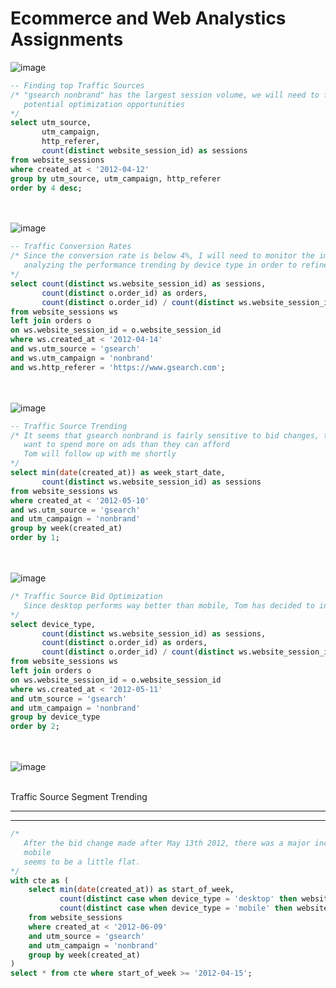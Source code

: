 # Ecommerce and Web Analystics Assignments

![image](https://github.com/Cahn-C/MySQL/assets/72324462/f1d327c2-bb50-468f-a080-d4217d3c079e)

```sql
-- Finding top Traffic Sources
/* "gsearch nonbrand" has the largest session volume, we will need to focus more on this campaign to gain more insight for
   potential optimization opportunities
*/
select utm_source, 
       utm_campaign, 
       http_referer, 
       count(distinct website_session_id) as sessions  
from website_sessions
where created_at < '2012-04-12'
group by utm_source, utm_campaign, http_referer
order by 4 desc;
```

<br><br>
![image](https://github.com/Cahn-C/MySQL/assets/72324462/8b5b3e05-fc73-41b4-bc69-681525e727e4)

```sql
-- Traffic Conversion Rates
/* Since the conversion rate is below 4%, I will need to monitor the impact of bid reductions along with
   analyzing the performance trending by device type in order to refine bidding stategy
*/
select count(distinct ws.website_session_id) as sessions, 
       count(distinct o.order_id) as orders,
       count(distinct o.order_id) / count(distinct ws.website_session_id) as conversion_rate
from website_sessions ws
left join orders o
on ws.website_session_id = o.website_session_id
where ws.created_at < '2012-04-14'
and ws.utm_source = 'gsearch'
and ws.utm_campaign = 'nonbrand'
and ws.http_referer = 'https://www.gsearch.com';
```

<br><br>
![image](https://github.com/Cahn-C/MySQL/assets/72324462/fd9219a0-7136-4087-9d4f-be06d8abc54e)
```sql
-- Traffic Source Trending
/* It seems that gsearch nonbrand is fairly sensitive to bid changes, the company wants to maximize volume, but does not 
   want to spend more on ads than they can afford
   Tom will follow up with me shortly
*/
select min(date(created_at)) as week_start_date, 
       count(distinct ws.website_session_id) as sessions
from website_sessions ws
where created_at < '2012-05-10'
and ws.utm_source = 'gsearch'
and utm_campaign = 'nonbrand'
group by week(created_at)
order by 1;
```

<br><br>
![image](https://github.com/Cahn-C/MySQL/assets/72324462/5cd609a4-467e-48ba-a402-2493a2b45a6c)
```sql
/* Traffic Source Bid Optimization
   Since desktop performs way better than mobile, Tom has decided to increase the company's bids on desktop
*/
select device_type,
       count(distinct ws.website_session_id) as sessions, 
       count(distinct o.order_id) as orders,
       count(distinct o.order_id) / count(distinct ws.website_session_id) as converstion_rate
from website_sessions ws
left join orders o
on ws.website_session_id = o.website_session_id
where ws.created_at < '2012-05-11'
and utm_source = 'gsearch'
and utm_campaign = 'nonbrand'
group by device_type
order by 2;
```

<br><br>
![image](https://github.com/Cahn-C/MySQL/assets/72324462/c672a516-d351-4d31-867a-502a7405d3ba)

<br>
Traffic Source Segment Trending 
<hr><hr>

```sql
/* 
   After the bid change made after May 13th 2012, there was a major increase on May 20th 2012 for desktop users, while 
   mobile
   seems to be a little flat.
*/
with cte as (
	select min(date(created_at)) as start_of_week,
	       count(distinct case when device_type = 'desktop' then website_session_id else null end) as dektop_sessions,
	       count(distinct case when device_type = 'mobile' then website_session_id else null end) as mobile_sessions
	from website_sessions
	where created_at < '2012-06-09'
	and utm_source = 'gsearch'
	and utm_campaign = 'nonbrand'
	group by week(created_at)
)
select * from cte where start_of_week >= '2012-04-15';
```





